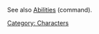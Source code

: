 See also [Abilities](Abilities "wikilink") (command).

[Category: Characters](Category:_Characters "wikilink")

